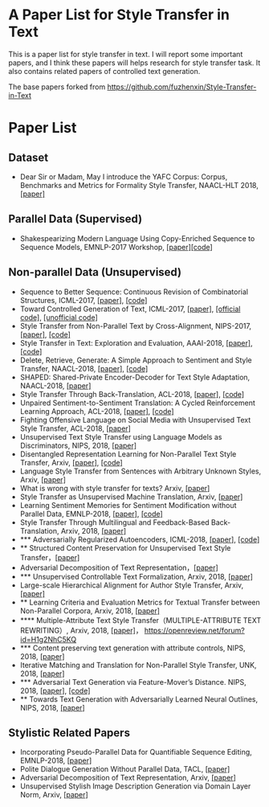 
# A Paper List for Style Transfer in Text
This is a paper list for style transfer in text. I will report some important papers, and I think these papers will helps research for style transfer task. It also contains related papers of controlled text generation. 

The base papers forked from https://github.com/fuzhenxin/Style-Transfer-in-Text

# Paper List


## Dataset
- Dear Sir or Madam, May I introduce the YAFC Corpus: Corpus, Benchmarks and Metrics for Formality Style Transfer, NAACL-HLT 2018, [[paper]](https://arxiv.org/abs/1803.06535)

## Parallel Data (Supervised)
- Shakespearizing Modern Language Using Copy-Enriched Sequence to Sequence Models, EMNLP-2017 Workshop, [[paper]](https://arxiv.org/abs/1707.01161)[[code]](https://github.com/harsh19/Shakespearizing-Modern-English)

## Non-parallel Data (Unsupervised)
- Sequence to Better Sequence: Continuous Revision of Combinatorial Structures, ICML-2017, [[paper]](http://proceedings.mlr.press/v70/mueller17a.html), [[code]](https://bitbucket.org/jwmueller/sequence-to-better-sequence/)
- Toward Controlled Generation of Text, ICML-2017, [[paper]](https://arxiv.org/abs/1703.00955), [[official code]](https://github.com/asyml/texar/tree/master/examples/text_style_transfer), [[unofficial code]](https://github.com/GBLin5566/toward-controlled-generation-of-text-pytorch)
- Style Transfer from Non-Parallel Text by Cross-Alignment, NIPS-2017, [[paper]](https://papers.nips.cc/paper/7259-style-transfer-from-non-parallel-text-by-cross-alignment.pdf), [[code]](https://github.com/shentianxiao/language-style-transfer)
- Style Transfer in Text: Exploration and Evaluation, AAAI-2018, [[paper]](https://arxiv.org/abs/1711.06861), [[code]](https://github.com/fuzhenxin/text_style_transfer)
- Delete, Retrieve, Generate: A Simple Approach to Sentiment and Style Transfer, NAACL-2018, [[paper]](https://arxiv.org/abs/1804.06437), [[code]](https://worksheets.codalab.org/worksheets/0xe3eb416773ed4883bb737662b31b4948/)
- SHAPED: Shared-Private Encoder-Decoder for Text Style Adaptation, NAACL-2018, [[paper]](https://arxiv.org/abs/1804.04093)
- Style Transfer Through Back-Translation, ACL-2018, [[paper]](https://arxiv.org/abs/1804.09000), [[code]](https://github.com/shrimai/Style-Transfer-Through-Back-Translation)
- Unpaired Sentiment-to-Sentiment Translation: A Cycled Reinforcement Learning Approach, ACL-2018, [[paper]](https://arxiv.org/abs/1805.05181), [[code]](https://github.com/lancopku/unpaired-sentiment-translation)
- Fighting Offensive Language on Social Media with Unsupervised Text Style Transfer, ACL-2018, [[paper]](https://arxiv.org/abs/1805.07685)
- Unsupervised Text Style Transfer using Language Models as Discriminators, NIPS, 2018, [[paper]](https://papers.nips.cc/paper/7959-unsupervised-text-style-transfer-using-language-models-as-discriminators)
- Disentangled Representation Learning for Non-Parallel Text Style Transfer, Arxiv, [[paper]](https://arxiv.org/abs/1808.04339), [[code]](https://github.com/vineetjohn/linguistic-style-transfer)
- Language Style Transfer from Sentences with Arbitrary Unknown Styles, Arxiv, [[paper]](https://arxiv.org/abs/1808.04071)
- What is wrong with style transfer for texts? Arxiv, [[paper]](https://arxiv.org/abs/1808.04365)
- Style Transfer as Unsupervised Machine Translation, Arxiv, [[paper]](https://arxiv.org/abs/1808.07894)
- Learning Sentiment Memories for Sentiment Modification without Parallel Data, EMNLP-2018, [[paper]](https://arxiv.org/abs/1808.07311), [[code]](https://github.com/lancopku/SMAE)
- Style Transfer Through Multilingual and Feedback-Based Back-Translation, Arxiv, 2018, [[paper]](https://arxiv.org/abs/1809.06284)
- *** Adversarially Regularized Autoencoders, ICML-2018, [[paper]](https://arxiv.org/abs/1706.04223), [[code]](https://github.com/jakezhaojb/ARAE)
- ** Structured Content Preservation for Unsupervised Text Style Transfer，[[paper]](https://openreview.net/forum?id=S1lCbhAqKX)
- Adversarial Decomposition of Text Representation，[[paper]](https://openreview.net/forum?id=SJzwb2RcK7)
- *** Unsupervised Controllable Text Formalization, Arxiv, 2018, [[paper]](https://arxiv.org/abs/1809.04556)
- Large-scale Hierarchical Alignment for Author Style Transfer, Arxiv, [[paper]](https://arxiv.org/abs/1810.08237)
- ** Learning Criteria and Evaluation Metrics for Textual Transfer between Non-Parallel Corpora, Arxiv, 2018, [[paper]](https://arxiv.org/abs/1810.11878)
- **** Multiple-Attribute Text Style Transfer（MULTIPLE-ATTRIBUTE TEXT REWRITING）, Arxiv, 2018, [[paper]](https://arxiv.org/pdf/1811.00552.pdf)， https://openreview.net/forum?id=H1g2NhC5KQ 
- *** Content preserving text generation with attribute controls, NIPS, 2018, [[paper]](https://arxiv.org/abs/1811.01135)
- Iterative Matching and Translation for Non-Parallel Style Transfer, UNK, 2018, [[paper]](http://zhijing-jin.com/files/papers/Iterative.pdf)
- *** Adversarial Text Generation via Feature-Mover’s Distance. NIPS, 2018, [[paper]](https://papers.nips.cc/paper/7717-adversarial-text-generation-via-feature-movers-distance.pdf), [[code]](https://github.com/LiqunChen0606/FM-GAN)
- ** Towards Text Generation with Adversarially Learned Neural Outlines, NIPS, 2018, [[paper]](https://papers.nips.cc/paper/7983-towards-text-generation-with-adversarially-learned-neural-outlines.pdf)

## Stylistic Related Papers
- Incorporating Pseudo-Parallel Data for Quantifiable Sequence Editing, EMNLP-2018, [[paper]](https://arxiv.org/abs/1804.07007)
- Polite Dialogue Generation Without Parallel Data, TACL, [[paper]](https://arxiv.org/abs/1805.03162)
- Adversarial Decomposition of Text Representation, Arxiv, [[paper]](https://arxiv.org/abs/1808.09042)
- Unsupervised Stylish Image Description Generation via Domain Layer Norm, Arxiv, [[paper]](https://arxiv.org/abs/1809.06214)
